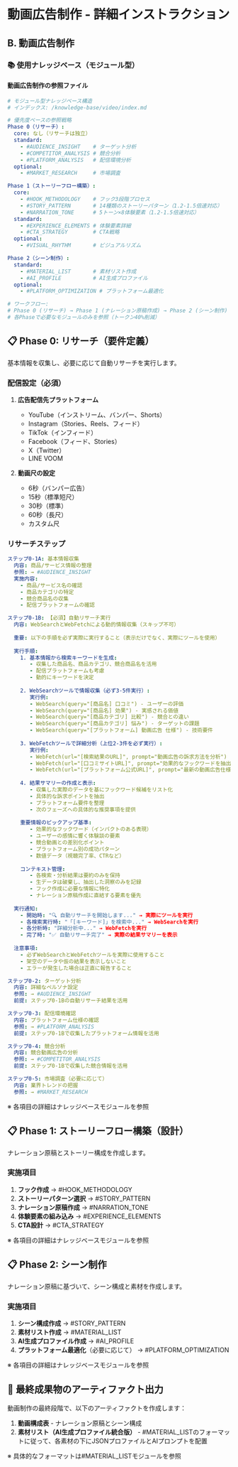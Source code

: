 # 動画広告制作 - 詳細インストラクション

## B. 動画広告制作

### 📚 使用ナレッジベース（モジュール型）

#### 動画広告制作の参照ファイル
```yaml
# モジュール型ナレッジベース構造
# インデックス: /knowledge-base/video/index.md

# 優先度ベースの参照戦略
Phase 0（リサーチ）:
  core: なし（リサーチは独立）
  standard: 
    - #AUDIENCE_INSIGHT    # ターゲット分析
    - #COMPETITOR_ANALYSIS # 競合分析
    - #PLATFORM_ANALYSIS   # 配信環境分析
  optional: 
    - #MARKET_RESEARCH     # 市場調査

Phase 1（ストーリーフロー構築）:
  core: 
    - #HOOK_METHODOLOGY    # フック3段階プロセス
    - #STORY_PATTERN       # 14種類のストーリーパターン（1.2-1.5倍速対応）
    - #NARRATION_TONE      # 5トーン×8体験要素（1.2-1.5倍速対応）
  standard: 
    - #EXPERIENCE_ELEMENTS # 体験要素詳細
    - #CTA_STRATEGY        # CTA戦略
  optional: 
    - #VISUAL_RHYTHM       # ビジュアルリズム

Phase 2（シーン制作）:
  standard:
    - #MATERIAL_LIST       # 素材リスト作成
    - #AI_PROFILE          # AI生成プロファイル
  optional:
    - #PLATFORM_OPTIMIZATION # プラットフォーム最適化

# ワークフロー:
# Phase 0 (リサーチ) → Phase 1 (ナレーション原稿作成) → Phase 2 (シーン制作)
# 各Phaseで必要なモジュールのみを参照（トークン40%削減）
```


## 📋 Phase 0: リサーチ（要件定義）

基本情報を収集し、必要に応じて自動リサーチを実行します。

### 配信設定（必須）
1. **広告配信先プラットフォーム**
   - YouTube（インストリーム、バンパー、Shorts）
   - Instagram（Stories、Reels、フィード）
   - TikTok（インフィード）
   - Facebook（フィード、Stories）
   - X（Twitter）
   - LINE VOOM
   
2. **動画尺の設定**
   - 6秒（バンパー広告）
   - 15秒（標準短尺）
   - 30秒（標準）
   - 60秒（長尺）
   - カスタム尺

### リサーチステップ
```yaml
ステップ0-1A: 基本情報収集
  内容: 商品/サービス情報の整理
  参照: → #AUDIENCE_INSIGHT
  実施内容:
    - 商品/サービス名の確認
    - 商品カテゴリの特定
    - 競合商品名の収集
    - 配信プラットフォームの確認

ステップ0-1B: 【必須】自動リサーチ実行
  内容: WebSearchとWebFetchによる動的情報収集（スキップ不可）
  
  重要: 以下の手順を必ず実際に実行すること（表示だけでなく、実際にツールを使用）
  
  実行手順:
    1. 基本情報から検索キーワードを生成:
       - 収集した商品名、商品カテゴリ、競合商品名を活用
       - 配信プラットフォームも考慮
       - 動的にキーワードを決定
    
    2. WebSearchツールで情報収集（必ず3-5件実行）:
       実行例:
       - WebSearch(query="[商品名] 口コミ") - ユーザーの評価
       - WebSearch(query="[商品名] 効果") - 実感される価値
       - WebSearch(query="[商品カテゴリ] 比較") - 競合との違い
       - WebSearch(query="[商品カテゴリ] 悩み") - ターゲットの課題
       - WebSearch(query="[プラットフォーム] 動画広告 仕様") - 技術要件
    
    3. WebFetchツールで詳細分析（上位2-3件を必ず実行）:
       実行例:
       - WebFetch(url="[検索結果のURL]", prompt="動画広告の訴求方法を分析")
       - WebFetch(url="[口コミサイトURL]", prompt="効果的なフックワードを抽出")
       - WebFetch(url="[プラットフォーム公式URL]", prompt="最新の動画広告仕様を確認")
    
    4. 結果サマリーの作成と表示:
       - 収集した実際のデータを基にフックワード候補をリスト化
       - 具体的な訴求ポイントを抽出
       - プラットフォーム要件を整理
       - 次のフェーズへの具体的な推奨事項を提供
    
    重要情報のピックアップ基準:
       - 効果的なフックワード（インパクトのある表現）
       - ユーザーの感情に響く体験談の要素
       - 競合動画との差別化ポイント
       - プラットフォーム別の成功パターン
       - 数値データ（視聴完了率、CTRなど）
    
    コンテキスト管理:
       - 各検索・分析結果は要約のみを保持
       - 生データは破棄し、抽出した洞察のみを記録
       - フック作成に必要な情報に特化
       - ナレーション原稿作成に直結する要素を優先
  
  実行通知:
    - 開始時: "🔍 自動リサーチを開始します..." → 実際にツールを実行
    - 各検索実行時: "「[キーワード]」を検索中..." → WebSearchを実行
    - 各分析時: "詳細分析中..." → WebFetchを実行
    - 完了時: "✅ 自動リサーチ完了" → 実際の結果サマリーを表示
  
  注意事項:
    - 必ずWebSearchとWebFetchツールを実際に使用すること
    - 架空のデータや仮の結果を表示しないこと
    - エラーが発生した場合は正直に報告すること

ステップ0-2: ターゲット分析
  内容: 詳細なペルソナ設定
  参照: → #AUDIENCE_INSIGHT
  前提: ステップ0-1Bの自動リサーチ結果を活用

ステップ0-3: 配信環境確認
  内容: プラットフォーム仕様の確認
  参照: → #PLATFORM_ANALYSIS
  前提: ステップ0-1Bで収集したプラットフォーム情報を活用

ステップ0-4: 競合分析
  内容: 競合動画広告の分析
  参照: → #COMPETITOR_ANALYSIS
  前提: ステップ0-1Bで収集した競合情報を活用

ステップ0-5: 市場調査（必要に応じて）
  内容: 業界トレンドの把握
  参照: → #MARKET_RESEARCH
```

※ 各項目の詳細はナレッジベースモジュールを参照



## 📋 Phase 1: ストーリーフロー構築（設計）

ナレーション原稿とストーリー構成を作成します。

### 実施項目
1. **フック作成** → #HOOK_METHODOLOGY
2. **ストーリーパターン選択** → #STORY_PATTERN
3. **ナレーション原稿作成** → #NARRATION_TONE
4. **体験要素の組み込み** → #EXPERIENCE_ELEMENTS
5. **CTA設計** → #CTA_STRATEGY

※ 各項目の詳細はナレッジベースモジュールを参照


## 📋 Phase 2: シーン制作

ナレーション原稿に基づいて、シーン構成と素材を作成します。

### 実施項目
1. **シーン構成作成** → #STORY_PATTERN
2. **素材リスト作成** → #MATERIAL_LIST
3. **AI生成プロファイル作成** → #AI_PROFILE
4. **プラットフォーム最適化**（必要に応じて） → #PLATFORM_OPTIMIZATION

※ 各項目の詳細はナレッジベースモジュールを参照

## 📝 最終成果物のアーティファクト出力

動画制作の最終段階で、以下のアーティファクトを作成します：

1. **動画構成表** - ナレーション原稿とシーン構成
2. **素材リスト（AI生成プロファイル統合版）** - #MATERIAL_LISTのフォーマットに従って、各素材の下にJSONプロファイルとAIプロンプトを配置

※ 具体的なフォーマットは#MATERIAL_LISTモジュールを参照